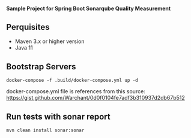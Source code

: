 #### Sample Project for Spring Boot Sonarqube Quality Measurement

## Perquisites

 - Maven 3.x or higher version
 - Java 11

## Bootstrap Servers
`docker-compose -f .build/docker-compose.yml up -d`

docker-compose.yml file is references from this source: https://gist.github.com/Warchant/0d0f0104fe7adf3b310937d2db67b512

## Run tests with sonar report
`mvn clean install sonar:sonar`